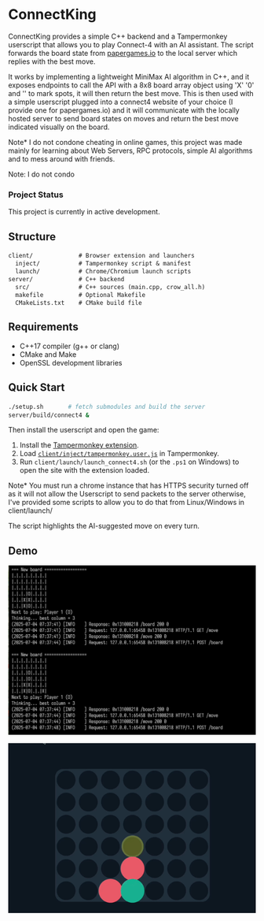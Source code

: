 # ConnectKing

ConnectKing provides a simple C++ backend and a Tampermonkey userscript that allows you to play Connect-4 with an AI assistant. The script forwards the board state from [papergames.io](https://papergames.io/) to the local server which replies with the best move.

It works by implementing a lightweight MiniMax AI algorithm in C++, and it exposes endpoints to call the API with a 8x8 board array object using 'X' '0' and '' to mark spots, it will then return the best move. This is then used with a simple userscript plugged into a connect4 website of your choice (I provide one for papergames.io) and it will communicate with the locally hosted server to send board states on moves and return the best move indicated visually on the board. 

Note* I do not condone cheating in online games, this project was made mainly for learning about Web Servers, RPC protocols, simple AI algorithms and to mess around with friends.

Note: I do not condo
### Project Status
This project is currently in active development.



## Structure

```
client/             # Browser extension and launchers
  inject/           # Tampermonkey script & manifest
  launch/           # Chrome/Chromium launch scripts
server/             # C++ backend
  src/              # C++ sources (main.cpp, crow_all.h)
  makefile          # Optional Makefile
  CMakeLists.txt    # CMake build file
```

## Requirements

- C++17 compiler (g++ or clang)
- CMake and Make
- OpenSSL development libraries

## Quick Start

```bash
./setup.sh       # fetch submodules and build the server
server/build/connect4 &
```

Then install the userscript and open the game:

1. Install the [Tampermonkey extension](https://www.tampermonkey.net/).
2. Load [`client/inject/tampermonkey.user.js`](client/inject/tampermonkey.user.js) in Tampermonkey.
3. Run `client/launch/launch_connect4.sh` (or the `.ps1` on Windows) to open the site with the extension loaded.

Note* You must run a chrome instance that has HTTPS security turned off as it will not allow the Userscript to send packets to the server otherwise, I've provided some scripts to allow you to do that from Linux/Windows in client/launch/

The script highlights the AI-suggested move on every turn.

## Demo

![CLI screenshot](client/demo_images/cli-showcase.png)

![Gameplay GIF](client/demo_images/connect4.gif)

